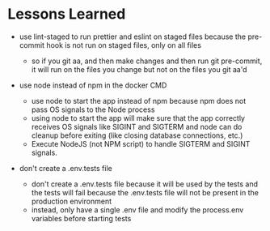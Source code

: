 # Lessons Learned

- use lint-staged to run prettier and eslint on staged files because the pre-commit hook is not run on staged files, only on all files

  - so if you git aa, and then make changes and then run git pre-commit, it will run on the files you change but not on the files you git aa'd

- use node instead of npm in the docker CMD

  - use node to start the app instead of npm because npm does not pass OS signals to the Node process
  - using node to start the app will make sure that the app correctly receives OS signals like SIGINT and SIGTERM and node can do cleanup before exiting (like closing database connections, etc.)
  - Execute NodeJS (not NPM script) to handle SIGTERM and SIGINT signals.

- don't create a .env.tests file
  - don't create a .env.tests file because it will be used by the tests and the tests will fail because the .env.tests file will not be present in the production environment
  - instead, only have a single .env file and modify the process.env variables before starting tests
